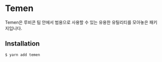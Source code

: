 # Temen

Temen은 루비콘 팀 안에서 범용으로 사용할 수 있는 유용한 유틸리티를 모아놓은 패키지입니다.

## Installation

```bash
$ yarn add temen
```
